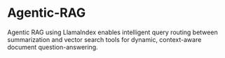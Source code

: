 # Agentic-RAG
Agentic RAG using LlamaIndex enables intelligent query routing between summarization and vector search tools for dynamic, context-aware document question-answering.
